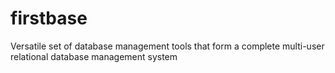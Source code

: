 # firstbase
Versatile set of database management tools that form a complete multi-user relational database management system
